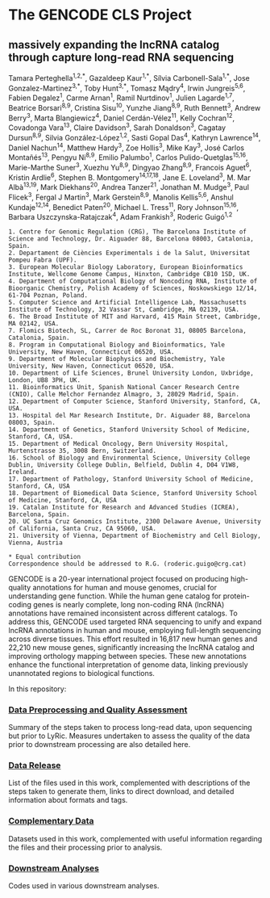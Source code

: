 # The GENCODE CLS Project
## massively expanding the lncRNA catalog through capture long-read RNA sequencing
Tamara Perteghella<sup>1,2,\*</sup>, Gazaldeep Kaur<sup>1,\*</sup>,  Sílvia Carbonell-Sala<sup>1,\*</sup>, Jose Gonzalez-Martinez<sup>3,\*</sup>, Toby Hunt<sup>3,\*</sup>, Tomasz Mądry<sup>4</sup>, Irwin Jungreis<sup>5,6</sup>, Fabien Degalez<sup>1</sup>, Carme Arnan<sup>1</sup>, Ramil Nurtdinov<sup>1</sup>, Julien Lagarde<sup>1,7</sup>, Beatrice Borsari<sup>8,9</sup>, Cristina Sisu<sup>10</sup>, Yunzhe Jiang<sup>8,9</sup>, Ruth Bennett<sup>3</sup>, Andrew Berry<sup>3</sup>, Marta Blangiewicz<sup>4</sup>, Daniel Cerdán-Vélez<sup>11</sup>, Kelly Cochran<sup>12</sup>, Covadonga Vara<sup>13</sup>, Claire Davidson<sup>3</sup>, Sarah Donaldson<sup>3</sup>, Cagatay Dursun<sup>8,9</sup>, Silvia González-López<sup>1,2</sup>, Sasti Gopal Das<sup>4</sup>, Kathryn Lawrence<sup>14</sup>, Daniel Nachun<sup>14</sup>, Matthew Hardy<sup>3</sup>, Zoe Hollis<sup>3</sup>, Mike Kay<sup>3</sup>, José Carlos Montañés<sup>13</sup>, Pengyu Ni<sup>8,9</sup>, Emilio Palumbo<sup>1</sup>, Carlos Pulido-Quetglas<sup>15,16</sup>, Marie-Marthe Suner<sup>3</sup>, Xuezhu Yu<sup>8,9</sup>, Dingyao Zhang<sup>8,9</sup>, Francois Aguet<sup>6</sup>, Kristin Ardlie<sup>6</sup>, Stephen B. Montgomery<sup>14,17,18</sup>, Jane E. Loveland<sup>3</sup>, M. Mar Albà<sup>13,19</sup>, Mark Diekhans<sup>20</sup>, Andrea Tanzer<sup>21</sup>, Jonathan M. Mudge<sup>3</sup>, Paul Flicek<sup>3</sup>, Fergal J Martin<sup>3</sup>, Mark Gerstein<sup>8,9</sup>, Manolis Kellis<sup>5,6</sup>, Anshul Kundaje<sup>12,14</sup>, Benedict Paten<sup>20</sup>, Michael L. Tress<sup>11</sup>, Rory Johnson<sup>15,16</sup>, Barbara Uszczynska-Ratajczak<sup>4</sup>, Adam Frankish<sup>3</sup>, Roderic Guigó<sup>1,2</sup>
 
    1. Centre for Genomic Regulation (CRG), The Barcelona Institute of Science and Technology, Dr. Aiguader 88, Barcelona 08003, Catalonia, Spain.
    2. Departament de Ciències Experimentals i de la Salut, Universitat Pompeu Fabra (UPF).
    3. European Molecular Biology Laboratory, European Bioinformatics Institute, Wellcome Genome Campus, Hinxton, Cambridge CB10 1SD, UK.
    4. Department of Computational Biology of Noncoding RNA, Institute of Bioorganic Chemistry, Polish Academy of Sciences, Noskowskiego 12/14, 61-704 Poznan, Poland.
    5. Computer Science and Artificial Intelligence Lab, Massachusetts Institute of Technology, 32 Vassar St, Cambridge, MA 02139, USA.
    6. The Broad Institute of MIT and Harvard, 415 Main Street, Cambridge, MA 02142, USA.
    7. Flomics Biotech, SL, Carrer de Roc Boronat 31, 08005 Barcelona, Catalonia, Spain.
    8. Program in Computational Biology and Bioinformatics, Yale University, New Haven, Connecticut 06520, USA.
    9. Department of Molecular Biophysics and Biochemistry, Yale University, New Haven, Connecticut 06520, USA.
    10. Department of Life Sciences, Brunel University London, Uxbridge, London, UB8 3PH, UK.
    11. Bioinformatics Unit, Spanish National Cancer Research Centre (CNIO), Calle Melchor Fernandez Almagro, 3, 28029 Madrid, Spain.
    12. Department of Computer Science, Stanford University, Stanford, CA, USA.
    13. Hospital del Mar Research Institute, Dr. Aiguader 88, Barcelona 08003, Spain.
    14. Department of Genetics, Stanford University School of Medicine, Stanford, CA, USA.
    15. Department of Medical Oncology, Bern University Hospital, Murtenstrasse 35, 3008 Bern, Switzerland.
    16. School of Biology and Environmental Science, University College Dublin, University College Dublin, Belfield, Dublin 4, D04 V1W8, Ireland.
    17. Department of Pathology, Stanford University School of Medicine, Stanford, CA, USA
    18. Department of Biomedical Data Science, Stanford University School of Medicine, Stanford, CA, USA
    19. Catalan Institute for Research and Advanced Studies (ICREA), Barcelona, Spain.
    20. UC Santa Cruz Genomics Institute, 2300 Delaware Avenue, University of California, Santa Cruz, CA 95060, USA.
    21. University of Vienna, Department of Biochemistry and Cell Biology, Vienna, Austria
    
    * Equal contribution
    Correspondence should be addressed to R.G. (roderic.guigo@crg.cat)

GENCODE is a 20-year international project focused on producing high-quality annotations for human and mouse genomes, crucial for understanding gene function. While the human gene catalog for protein-coding genes is nearly complete, long non-coding RNA (lncRNA) annotations have remained inconsistent across different catalogs. To address this, GENCODE used targeted RNA sequencing to unify and expand lncRNA annotations in human and mouse, employing full-length sequencing across diverse tissues. This effort resulted in 16,817 new human genes and 22,210 new mouse genes, significantly increasing the lncRNA catalog and improving orthology mapping between species. These new annotations enhance the functional interpretation of genome data, linking previously unannotated regions to biological functions.

In this repository:

### [Data Preprocessing and Quality Assessment](https://github.com/guigolab/CLS3_GENCODE/tree/main/data_preprocessing)
Summary of the steps taken to process long-read data, upon sequencing but prior to LyRic. Measures undertaken to assess the quality of the data prior to downstream processing are also detailed here.
### [Data Release](https://github.com/guigolab/CLS3_GENCODE/tree/main/data_release)
List of the files used in this work, complemented with descriptions of the steps taken to generate them, links to direct download, and detailed information about formats and tags.
### [Complementary Data](https://github.com/guigolab/CLS3_GENCODE/tree/main/complementary_data)
Datasets used in this work, complemented with useful information regarding the files and their processing prior to analysis.
### [Downstream Analyses](https://github.com/guigolab/CLS3_GENCODE/tree/main/downstream_analyses)
Codes used in various downstream analyses.
